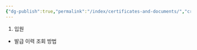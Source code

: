 ```yaml
---
{"dg-publish":true,"permalink":"/index/certificates-and-documents/","created":"2025-10-20T20:11:38.981+09:00","updated":"2025-10-20T20:12:09.177+09:00"}
---
```


1. 입원
- 발급 이력 조회 방법 
